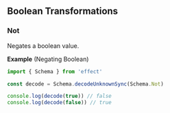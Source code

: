 ## Boolean Transformations

### Not

Negates a boolean value.

**Example** (Negating Boolean)

```ts twoslash
import { Schema } from 'effect'

const decode = Schema.decodeUnknownSync(Schema.Not)

console.log(decode(true)) // false
console.log(decode(false)) // true
```
